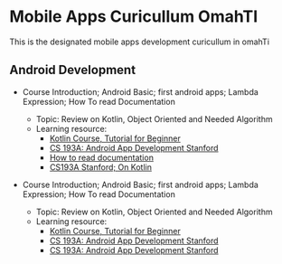 # Mobile Apps Curicullum OmahTI
This is the designated mobile apps development curicullum in omahTi


## Android Development 
- Course Introduction; Android Basic; first android apps; Lambda Expression; How To read Documentation
  - Topic: Review on Kotlin, Object Oriented and Needed Algorithm
  - Learning resource: 
    - [Kotlin Course, Tutorial for Beginner](https://www.youtube.com/watch?v=F9UC9DY-vIU)
    - [CS 193A: Android App Development Stanford](http://web.stanford.edu/class/cs193a/lectures.shtml)
    - [How to read documentation](https://www.youtube.com/watch?v=eo-wlTpjldU)
    - [CS193A Stanford; On Kotlin]( https://youtu.be/P45xX5KOjAg?t=3602)
    
   

- Course Introduction; Android Basic; first android apps; Lambda Expression; How To read Documentation
  - Topic: Review on Kotlin, Object Oriented and Needed Algorithm
  - Learning resource: 
    - [Kotlin Course, Tutorial for Beginner](https://www.youtube.com/watch?v=F9UC9DY-vIU)
    - [CS 193A: Android App Development Stanford](http://web.stanford.edu/class/cs193a/lectures.shtml)
    - [CS 193A: Android App Development Stanford](http://web.stanford.edu/class/cs193a/lectures.shtml)
  


